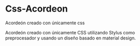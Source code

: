# Css-Acordeon
Acordeón creado con únicamente css

Acordeón creado con únicamente CSS utilizando Stylus como preprocesador y usando un diseño basado en material design.
